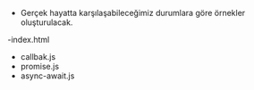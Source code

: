 
- Gerçek hayatta karşılaşabileceğimiz durumlara göre örnekler oluşturulacak.  

-index.html
- callbak.js
- promise.js
- async-await.js